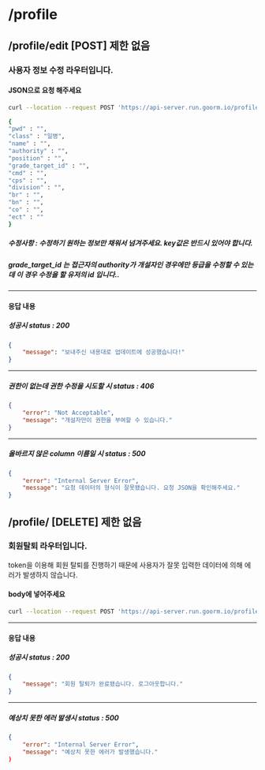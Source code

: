 # /profile
## /profile/edit [POST] 제한 없음
### 사용자 정보 수정 라우터입니다.

#### JSON으로 요청 해주세요
```bash
curl --location --request POST 'https://api-server.run.goorm.io/profile/edit' \ 

{
"pwd" : "",
"class" : "일병",
"name" : "",
"authority" : "",
"position" : "",
"grade_target_id" : "",
"cmd" : "",
"cps" : "",
"division" : "",
"br" : "",
"bn" : "",
"co" : "",
"ect" : ""
}
```
##### 수정사항 : 수정하기 원하는 정보만 채워서 넘겨주세요. key값은 반드시 있어야 합니다.  
##### grade_target_id 는 접근자의 authority가 개설자인 경우에만 등급을 수정할 수 있는데 이 경우 수정을 할 유저의 id 입니다..

---
#### 응답 내용

##### 성공시 status : 200

```json
{
    "message": "보내주신 내용대로 업데이트에 성공했습니다!"
}
```

---

##### 권한이 없는데 권한 수정을 시도할 시 status : 406

```json
{
	"error": "Not Acceptable",
	"message": "개설자만이 권한을 부여할 수 있습니다."
}
```

---


##### 올바르지 않은 column 이름일 시 status : 500

```json
{
    "error": "Internal Server Error",
    "message": "요청 데이터의 형식이 잘못됐습니다. 요청 JSON을 확인해주세요."
}
```

## /profile/ [DELETE] 제한 없음
### 회원탈퇴 라우터입니다.
token을 이용해 회원 탈퇴를 진행하기 때문에 사용자가 잘못 입력한 데이터에 의해 에러가 발생하지 않습니다.
#### body에 넣어주세요 
```bash
curl --location --request POST 'https://api-server.run.goorm.io/profile/delete'
```
---
#### 응답 내용

##### 성공시 status : 200
```json
{
    "message": "회원 탈퇴가 완료됐습니다. 로그아웃합니다."
}
```
---
##### 예상치 못한 에러 발생시 status : 500

```json
{
    "error": "Internal Server Error",
    "message": "예상치 못한 에러가 발생했습니다."
)
```